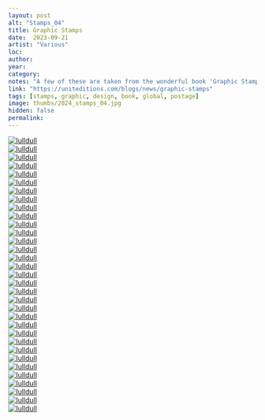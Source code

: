 ```yaml
---
layout: post
alt: "Stamps_04"
title: Graphic Stamps
date:  2023-09-21
artist: "Various"
loc: 
author: 
year: 
category: 
notes: "A few of these are taken from the wonderful book 'Graphic Stamps' from Unit Editions. Acquire it if you can."
link: "https://uniteditions.com/blogs/news/graphic-stamps"
tags: [stamps, graphic, design, book, global, postage]
image: thumbs/2024_stamps_04.jpg
hidden: false
permalink:
---
```






<div class="post_image">
	<a href="{{ site.baseurl }}/images/posts/2024_stamps_04/001.jpg" target="_blank">
	<img src="{{ site.baseurl }}/images/posts/2024_stamps_04/001.jpg" alt="lulldull"></a>
</div>

<div class="post_image">
	<a href="{{ site.baseurl }}/images/posts/2024_stamps_04/002.jpg" target="_blank">
	<img src="{{ site.baseurl }}/images/posts/2024_stamps_04/002.jpg" alt="lulldull"></a>
</div>

<div class="post_image">
	<a href="{{ site.baseurl }}/images/posts/2024_stamps_04/003.jpg" target="_blank">
	<img src="{{ site.baseurl }}/images/posts/2024_stamps_04/003.jpg" alt="lulldull"></a>
</div>

<div class="post_image">
	<a href="{{ site.baseurl }}/images/posts/2024_stamps_04/004.jpg" target="_blank">
	<img src="{{ site.baseurl }}/images/posts/2024_stamps_04/004.jpg" alt="lulldull"></a>
</div>

<div class="post_image">
	<a href="{{ site.baseurl }}/images/posts/2024_stamps_04/005.jpg" target="_blank">
	<img src="{{ site.baseurl }}/images/posts/2024_stamps_04/005.jpg" alt="lulldull"></a>
</div>

<div class="post_image">
	<a href="{{ site.baseurl }}/images/posts/2024_stamps_04/006.jpg" target="_blank">
	<img src="{{ site.baseurl }}/images/posts/2024_stamps_04/006.jpg" alt="lulldull"></a>
</div>

<div class="post_image">
	<a href="{{ site.baseurl }}/images/posts/2024_stamps_04/007.jpg" target="_blank">
	<img src="{{ site.baseurl }}/images/posts/2024_stamps_04/007.jpg" alt="lulldull"></a>
</div>


<div class="post_image">
	<a href="{{ site.baseurl }}/images/posts/2024_stamps_04/008.jpg" target="_blank">
	<img src="{{ site.baseurl }}/images/posts/2024_stamps_04/008.jpg" alt="lulldull"></a>
</div>

<div class="post_image">
	<a href="{{ site.baseurl }}/images/posts/2024_stamps_04/009.jpg" target="_blank">
	<img src="{{ site.baseurl }}/images/posts/2024_stamps_04/009.jpg" alt="lulldull"></a>
</div>

<div class="post_image">
	<a href="{{ site.baseurl }}/images/posts/2024_stamps_04/010.jpg" target="_blank">
	<img src="{{ site.baseurl }}/images/posts/2024_stamps_04/010.jpg" alt="lulldull"></a>
</div>


<div class="post_image">
	<a href="{{ site.baseurl }}/images/posts/2024_stamps_04/011.jpg" target="_blank">
	<img src="{{ site.baseurl }}/images/posts/2024_stamps_04/011.jpg" alt="lulldull"></a>
</div>


<div class="post_image">
	<a href="{{ site.baseurl }}/images/posts/2024_stamps_04/012.jpg" target="_blank">
	<img src="{{ site.baseurl }}/images/posts/2024_stamps_04/012.jpg" alt="lulldull"></a>
</div>


<div class="post_image">
	<a href="{{ site.baseurl }}/images/posts/2024_stamps_04/013.jpg" target="_blank">
	<img src="{{ site.baseurl }}/images/posts/2024_stamps_04/013.jpg" alt="lulldull"></a>
</div>


<div class="post_image">
	<a href="{{ site.baseurl }}/images/posts/2024_stamps_04/014.jpg" target="_blank">
	<img src="{{ site.baseurl }}/images/posts/2024_stamps_04/014.jpg" alt="lulldull"></a>
</div>


<div class="post_image">
	<a href="{{ site.baseurl }}/images/posts/2024_stamps_04/015.jpg" target="_blank">
	<img src="{{ site.baseurl }}/images/posts/2024_stamps_04/015.jpg" alt="lulldull"></a>
</div>

<div class="post_image">
	<a href="{{ site.baseurl }}/images/posts/2024_stamps_04/016.jpg" target="_blank">
	<img src="{{ site.baseurl }}/images/posts/2024_stamps_04/016.jpg" alt="lulldull"></a>
</div>

<div class="post_image">
	<a href="{{ site.baseurl }}/images/posts/2024_stamps_04/017.jpg" target="_blank">
	<img src="{{ site.baseurl }}/images/posts/2024_stamps_04/017.jpg" alt="lulldull"></a>
</div>

<div class="post_image">
	<a href="{{ site.baseurl }}/images/posts/2024_stamps_04/018.jpg" target="_blank">
	<img src="{{ site.baseurl }}/images/posts/2024_stamps_04/018.jpg" alt="lulldull"></a>
</div>

<div class="post_image">
	<a href="{{ site.baseurl }}/images/posts/2024_stamps_04/019.jpg" target="_blank">
	<img src="{{ site.baseurl }}/images/posts/2024_stamps_04/019.jpg" alt="lulldull"></a>
</div>

<div class="post_image">
	<a href="{{ site.baseurl }}/images/posts/2024_stamps_04/020.jpg" target="_blank">
	<img src="{{ site.baseurl }}/images/posts/2024_stamps_04/020.jpg" alt="lulldull"></a>
</div>

<div class="post_image">
	<a href="{{ site.baseurl }}/images/posts/2024_stamps_04/021.jpg" target="_blank">
	<img src="{{ site.baseurl }}/images/posts/2024_stamps_04/021.jpg" alt="lulldull"></a>
</div>

<div class="post_image">
	<a href="{{ site.baseurl }}/images/posts/2024_stamps_04/022.jpg" target="_blank">
	<img src="{{ site.baseurl }}/images/posts/2024_stamps_04/022.jpg" alt="lulldull"></a>
</div>

<div class="post_image">
	<a href="{{ site.baseurl }}/images/posts/2024_stamps_04/023.jpg" target="_blank">
	<img src="{{ site.baseurl }}/images/posts/2024_stamps_04/023.jpg" alt="lulldull"></a>
</div>

<div class="post_image">
	<a href="{{ site.baseurl }}/images/posts/2024_stamps_04/024.jpg" target="_blank">
	<img src="{{ site.baseurl }}/images/posts/2024_stamps_04/024.jpg" alt="lulldull"></a>
</div>

<div class="post_image">
	<a href="{{ site.baseurl }}/images/posts/2024_stamps_04/025.jpg" target="_blank">
	<img src="{{ site.baseurl }}/images/posts/2024_stamps_04/025.jpg" alt="lulldull"></a>
</div>

<div class="post_image">
	<a href="{{ site.baseurl }}/images/posts/2024_stamps_04/026.jpg" target="_blank">
	<img src="{{ site.baseurl }}/images/posts/2024_stamps_04/026.jpg" alt="lulldull"></a>
</div>

<div class="post_image">
	<a href="{{ site.baseurl }}/images/posts/2024_stamps_04/027.jpg" target="_blank">
	<img src="{{ site.baseurl }}/images/posts/2024_stamps_04/027.jpg" alt="lulldull"></a>
</div>

<div class="post_image">
	<a href="{{ site.baseurl }}/images/posts/2024_stamps_04/028.jpg" target="_blank">
	<img src="{{ site.baseurl }}/images/posts/2024_stamps_04/028.jpg" alt="lulldull"></a>
</div>

<div class="post_image">
	<a href="{{ site.baseurl }}/images/posts/2024_stamps_04/029.jpg" target="_blank">
	<img src="{{ site.baseurl }}/images/posts/2024_stamps_04/029.jpg" alt="lulldull"></a>
</div>

<div class="post_image">
	<a href="{{ site.baseurl }}/images/posts/2024_stamps_04/030.jpg" target="_blank">
	<img src="{{ site.baseurl }}/images/posts/2024_stamps_04/030.jpg" alt="lulldull"></a>
</div>

<div class="post_image">
	<a href="{{ site.baseurl }}/images/posts/2024_stamps_04/031.jpg" target="_blank">
	<img src="{{ site.baseurl }}/images/posts/2024_stamps_04/031.jpg" alt="lulldull"></a>
</div>

<div class="post_image">
	<a href="{{ site.baseurl }}/images/posts/2024_stamps_04/032.jpg" target="_blank">
	<img src="{{ site.baseurl }}/images/posts/2024_stamps_04/032.jpg" alt="lulldull"></a>
</div>

<div class="post_image">
	<a href="{{ site.baseurl }}/images/posts/2024_stamps_04/033.jpg" target="_blank">
	<img src="{{ site.baseurl }}/images/posts/2024_stamps_04/033.jpg" alt="lulldull"></a>
</div>

